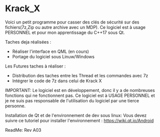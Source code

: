 # Krack_X
Voici un petit programme pour casser des clés de sécurité sur des fichiers(7z,Zip ou autre archive avec un MDP).
Ce logiciel est à usage PERSONNEL et pour mon apprentissage du C++17 sous Qt.

Taches deja réalisées :
- Réaliser l'interface en QML (en cours)
- Portage du logiciel sous Linuw/Windows

Les Futures taches à réaliser :
- Distribution des taches entre les Thread et les commandes avec 7z
- Intégrer le code de 7z dans celui de Krack X

IMPORTANT:
Le logiciel est en développement, donc il y a de nombreuses fonctions qui ne fonctionnent pas. 
Ce logiciel est à USAGE PERSONNEL et je ne suis pas responsable de l'utilisation du logiciel par une tierce personne.

Installation de Qt et de l'environnement de dev sous linux:
Vous devez suivre ce tutoriel pour installer l'environnement : https://wiki.qt.io/Android

ReadMe: Rev A03
